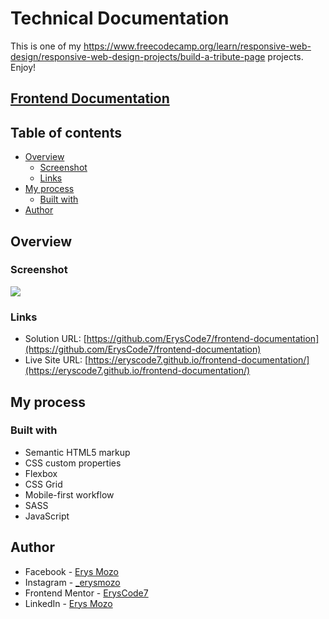 # Technical Documentation

This is one of my https://www.freecodecamp.org/learn/responsive-web-design/responsive-web-design-projects/build-a-tribute-page projects. Enjoy!
## [Frontend Documentation](https://eryscode7.github.io/frontend-documentation/)

## Table of contents

- [Overview](#overview)
  - [Screenshot](#screenshot)
  - [Links](#links)
- [My process](#my-process)
  - [Built with](#built-with)
- [Author](#author)

## Overview

### Screenshot

![](preview.JPG)


### Links

- Solution URL: [https://github.com/ErysCode7/frontend-documentation](https://github.com/ErysCode7/frontend-documentation)
- Live Site URL: [https://eryscode7.github.io/frontend-documentation/](https://eryscode7.github.io/frontend-documentation/)

## My process

### Built with

- Semantic HTML5 markup
- CSS custom properties
- Flexbox
- CSS Grid
- Mobile-first workflow
- SASS
- JavaScript

## Author

- Facebook - [Erys Mozo](https://web.facebook.com/erys.mozo/)
- Instagram - [_erysmozo](https://www.instagram.com/_erysmozo/)
- Frontend Mentor - [ErysCode7](https://www.frontendmentor.io/profile/ErysCode7)
- LinkedIn - [Erys Mozo](https://www.linkedin.com/in/erys-mozo-280190230/)
